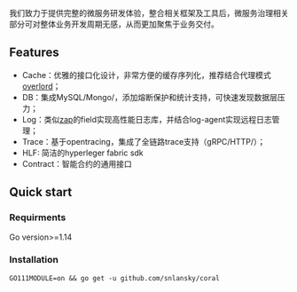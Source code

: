我们致力于提供完整的微服务研发体验，整合相关框架及工具后，微服务治理相关部分可对整体业务开发周期无感，从而更加聚焦于业务交付。

## Features
* Cache：优雅的接口化设计，非常方便的缓存序列化，推荐结合代理模式[overlord](https://github.com/bilibili/overlord)；
* DB：集成MySQL/Mongo/，添加熔断保护和统计支持，可快速发现数据层压力；
* Log：类似[zap](https://github.com/uber-go/zap)的field实现高性能日志库，并结合log-agent实现远程日志管理；
* Trace：基于opentracing，集成了全链路trace支持（gRPC/HTTP/）；
* HLF: 简洁的hyperleger fabric sdk
* Contract：智能合约的通用接口
## Quick start

### Requirments

Go version>=1.14

### Installation
```shell
GO111MODULE=on && go get -u github.com/snlansky/coral
